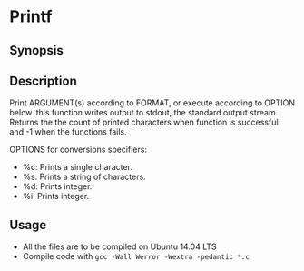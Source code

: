 # Printf

## Synopsis

## Description
Print ARGUMENT(s) according to FORMAT, or execute according to OPTION below.
this function writes output to stdout, the standard output stream. Returns the
the count of printed characters when function is successfull and -1 when the
functions fails.

OPTIONS for conversions specifiers:
+ %c: Prints a single character.
+ %s: Prints a string of characters.
+ %d: Prints integer.
+ %i: Prints integer.

## Usage
+ All the files are to be compiled on Ubuntu 14.04 LTS
+ Compile code with `gcc -Wall Werror -Wextra -pedantic *.c`
